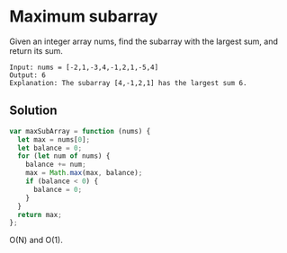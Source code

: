 # Maximum subarray

Given an integer array nums, find the subarray with the largest sum, and return its sum.

```
Input: nums = [-2,1,-3,4,-1,2,1,-5,4]
Output: 6
Explanation: The subarray [4,-1,2,1] has the largest sum 6.
```

## Solution

```js
var maxSubArray = function (nums) {
  let max = nums[0];
  let balance = 0;
  for (let num of nums) {
    balance += num;
    max = Math.max(max, balance);
    if (balance < 0) {
      balance = 0;
    }
  }
  return max;
};
```

O(N) and O(1).
